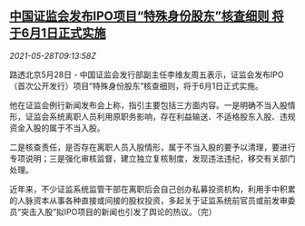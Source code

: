 <!--1622194263000-->
[中国证监会发布IPO项目“特殊身份股东”核查细则 将于6月1日正式实施](https://cn.reuters.com/article/china-csrc-new-ipo-rule-0528-idCNKCS2D90UP)
------

<div><i>2021-05-28T09:13:58Z</i></div><p>路透北京5月28日 - 中国证监会发行部副主任李维友周五表示，证监会发布IPO（首次公开发行）项目“特殊身份股东”核查细则，将于6月1日正式实施。</p><p>他在证监会例行新闻发布会上称，指引主要包括三方面内容。一是明确不当入股情形，证监会系统离职人员利用原职务影响，存在利益输送、不适格股东入股、违规资金入股的属于不当入股。</p><p>二是核查责任，是否存在离职人员入股情形，属于不当入股的要予以清理，要进行专项说明；三是强化审核监督，建立独立复核制度，发现违法违纪，移交有关部门处理。</p><p>近年来，不少证监系统监管干部在离职后会自己创办私募投资机构，利用手中积累的人脉资本从事各种直接或间接的股权投资，多起关于证监系统前官员或前发审委员“突击入股”拟IPO项目的新闻也引发了舆论的热议。（完）</p>
